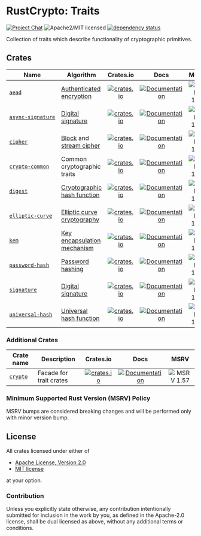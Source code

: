 # RustCrypto: Traits

[![Project Chat][chat-image]][chat-link] ![Apache2/MIT licensed][license-image] [![dependency status][deps-image]][deps-link]

Collection of traits which describe functionality of cryptographic primitives.

## Crates

| Name                | Algorithm | Crates.io | Docs  | MSRV |
|---------------------|-----------|:---------:|:-----:|:----:|
| [`aead`]            | [Authenticated encryption]    | [![crates.io](https://img.shields.io/crates/v/aead.svg)](https://crates.io/crates/aead) | [![Documentation](https://docs.rs/aead/badge.svg)](https://docs.rs/aead) | ![MSRV 1.56][msrv-1.56] |
| [`async‑signature`] | [Digital signature]           | [![crates.io](https://img.shields.io/crates/v/async-signature.svg)](https://crates.io/crates/async-signature) | [![Documentation](https://docs.rs/async-signature/badge.svg)](https://docs.rs/async-signature) | ![MSRV 1.56][msrv-1.56] |
| [`cipher`]          | [Block] and [stream cipher]   | [![crates.io](https://img.shields.io/crates/v/cipher.svg)](https://crates.io/crates/cipher) | [![Documentation](https://docs.rs/cipher/badge.svg)](https://docs.rs/cipher) | ![MSRV 1.56][msrv-1.56] |
| [`crypto‑common`]      | Common cryptographic traits | [![crates.io](https://img.shields.io/crates/v/crypto-common.svg)](https://crates.io/crates/crypto-common) | [![Documentation](https://docs.rs/crypto-common/badge.svg)](https://docs.rs/crypto-common) | ![MSRV 1.56][msrv-1.56] |
| [`digest`]          | [Cryptographic hash function] | [![crates.io](https://img.shields.io/crates/v/digest.svg)](https://crates.io/crates/digest) | [![Documentation](https://docs.rs/digest/badge.svg)](https://docs.rs/digest) | ![MSRV 1.57][msrv-1.57] |
| [`elliptic‑curve`]  | [Elliptic curve cryptography] | [![crates.io](https://img.shields.io/crates/v/elliptic-curve.svg)](https://crates.io/crates/elliptic-curve) | [![Documentation](https://docs.rs/elliptic-curve/badge.svg)](https://docs.rs/elliptic-curve) | ![MSRV 1.57][msrv-1.57] |
| [`kem`]             | [Key encapsulation mechanism] | [![crates.io](https://img.shields.io/crates/v/kem.svg)](https://crates.io/crates/kem) | [![Documentation](https://docs.rs/kem/badge.svg)](https://docs.rs/kem) | ![MSRV 1.56][msrv-1.56] |
| [`password-hash`]   | [Password hashing]            | [![crates.io](https://img.shields.io/crates/v/password-hash.svg)](https://crates.io/crates/password-hash) | [![Documentation](https://docs.rs/password-hash/badge.svg)](https://docs.rs/password-hash) | ![MSRV 1.57][msrv-1.57] |
| [`signature`]       | [Digital signature]           | [![crates.io](https://img.shields.io/crates/v/signature.svg)](https://crates.io/crates/signature) | [![Documentation](https://docs.rs/signature/badge.svg)](https://docs.rs/signature) | ![MSRV 1.56][msrv-1.56] |
| [`universal‑hash`]  | [Universal hash function]     | [![crates.io](https://img.shields.io/crates/v/universal-hash.svg)](https://crates.io/crates/universal-hash) | [![Documentation](https://docs.rs/universal-hash/badge.svg)](https://docs.rs/universal-hash) | ![MSRV 1.56][msrv-1.56] |

### Additional Crates

| Crate name | Description             | Crates.io | Docs  | MSRV |
|------------|-------------------------|:---------:|:-----:|:----:|
| [`crypto`] | Facade for trait crates | [![crates.io](https://img.shields.io/crates/v/crypto.svg)](https://crates.io/crates/crypto) | [![Documentation](https://docs.rs/crypto/badge.svg)](https://docs.rs/crypto) | ![MSRV 1.57][msrv-1.57] |

### Minimum Supported Rust Version (MSRV) Policy

MSRV bumps are considered breaking changes and will be performed only with minor version bump.

## License

All crates licensed under either of

 * [Apache License, Version 2.0](http://www.apache.org/licenses/LICENSE-2.0)
 * [MIT license](http://opensource.org/licenses/MIT)

at your option.

### Contribution

Unless you explicitly state otherwise, any contribution intentionally submitted for inclusion in the work by you, as defined in the Apache-2.0 license, shall be dual licensed as above, without any additional terms or conditions.

[//]: # (badges)

[chat-image]: https://img.shields.io/badge/zulip-join_chat-blue.svg
[chat-link]: https://rustcrypto.zulipchat.com/#narrow/stream/260050-traits
[license-image]: https://img.shields.io/badge/license-Apache2.0/MIT-blue.svg
[deps-image]: https://deps.rs/repo/github/RustCrypto/traits/status.svg
[deps-link]: https://deps.rs/repo/github/RustCrypto/traits
[msrv-1.56]: https://img.shields.io/badge/rustc-1.56.0+-blue.svg
[msrv-1.57]: https://img.shields.io/badge/rustc-1.57.0+-blue.svg

[//]: # (crates)

[`aead`]: ./aead
[`async‑signature`]: ./signature/async
[`cipher`]: ./cipher
[`crypto‑common`]: ./crypto-common
[`crypto`]: ./crypto
[`digest`]: ./digest
[`elliptic‑curve`]: ./elliptic-curve
[`kem`]: ./kem
[`password-hash`]: ./password-hash
[`signature`]: ./signature
[`universal‑hash`]: ./universal-hash

[//]: # (algorithms)

[Authenticated encryption]: https://en.wikipedia.org/wiki/Authenticated_encryption
[Block]: https://en.wikipedia.org/wiki/Block_cipher
[Message authentication code]: https://en.wikipedia.org/wiki/Message_authentication_code
[Cryptographic hash function]: https://en.wikipedia.org/wiki/Cryptographic_hash_function
[Digital signature]: https://en.wikipedia.org/wiki/Digital_signature
[Elliptic curve cryptography]: https://en.wikipedia.org/wiki/Elliptic-curve_cryptography
[Key encapsulation mechanism]: https://en.wikipedia.org/wiki/Key_encapsulation
[Password hashing]: https://en.wikipedia.org/wiki/Cryptographic_hash_function#Password_verification
[Stream cipher]: https://en.wikipedia.org/wiki/Stream_cipher
[Universal hash function]: https://en.wikipedia.org/wiki/Universal_hashing
